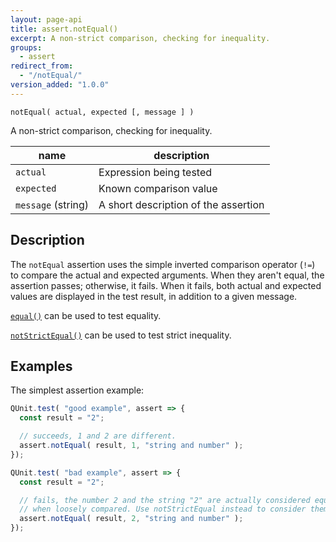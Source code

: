 ```yaml
---
layout: page-api
title: assert.notEqual()
excerpt: A non-strict comparison, checking for inequality.
groups:
  - assert
redirect_from:
  - "/notEqual/"
version_added: "1.0.0"
---
```


`notEqual( actual, expected [, message ] )`

A non-strict comparison, checking for inequality.

| name | description |
|------|-------------|
| `actual` | Expression being tested |
| `expected` | Known comparison value |
| `message` (string) | A short description of the assertion |

## Description

The `notEqual` assertion uses the simple inverted comparison operator (`!=`) to compare the actual and expected arguments. When they aren't equal, the assertion passes; otherwise, it fails. When it fails, both actual and expected values are displayed in the test result, in addition to a given message.

[`equal()`](./equal.md) can be used to test equality.

[`notStrictEqual()`](./notStrictEqual.md) can be used to test strict inequality.

## Examples

The simplest assertion example:

```js
QUnit.test( "good example", assert => {
  const result = "2";

  // succeeds, 1 and 2 are different.
  assert.notEqual( result, 1, "string and number" );
});

QUnit.test( "bad example", assert => {
  const result = "2";

  // fails, the number 2 and the string "2" are actually considered equal
  // when loosely compared. Use notStrictEqual instead to consider them different
  assert.notEqual( result, 2, "string and number" );
});
```
